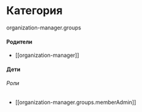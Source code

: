 # Категория

organization-manager.groups


#### Родители

- [[organization-manager]]


#### Дети

###### Роли
- [[organization-manager.groups.memberAdmin]]
